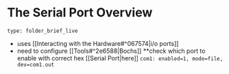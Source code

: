 # The Serial Port Overview
 
```ccard
type: folder_brief_live
```
 
- uses [[Interacting with the Hardware#^067574|i/o ports]]
- need to configure [[Tools#^2e6588|Bochs]] **check which port to enable with correct hex [[Serial Port|here]]
  `com1: enabled=1, mode=file, dev=com1.out`